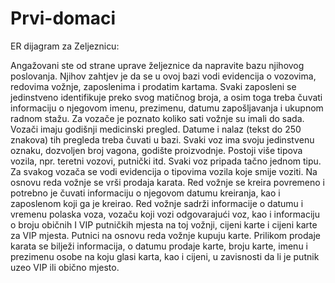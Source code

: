 # Prvi-domaci

ER dijagram za Zeljeznicu:

Angažovani ste od strane uprave željeznice da napravite bazu njihovog poslovanja. Njihov zahtjev je da
se u ovoj bazi vodi evidencija o vozovima, redovima vožnje, zaposlenima i prodatim kartama. Svaki
zaposleni se jedinstveno identifikuje preko svog matičnog broja, a osim toga treba čuvati informaciju o
njegovom imenu, prezimenu, datumu zapošljavanja i ukupnom radnom stažu. Za vozače je poznato
koliko sati vožnje su imali do sada. Vozači imaju godišnji medicinski pregled. Datume i nalaz (tekst do
250 znakova) tih pregleda treba čuvati u bazi. Svaki voz ima svoju jedinstvenu oznaku, dozvoljen broj
vagona, godište proizvodnje. Postoji više tipova vozila, npr. teretni vozovi, putnički itd. Svaki voz pripada
tačno jednom tipu. Za svakog vozača se vodi evidencija o tipovima vozila koje smije voziti. Na osnovu
reda vožnje se vrši prodaja karata. Red vožnje se kreira povremeno i potrebno je čuvati informaciju o
njegovom datumu kreiranja, kao i zaposlenom koji ga je kreirao. Red vožnje sadrži informacije o datumu
i vremenu polaska voza, vozaču koji vozi odgovarajući voz, kao i informaciju o broju običnih I VIP
putničkih mjesta na toj vožnji, cijeni karte i cijeni karte za VIP mjesta. Putnici na osnovu reda vožnje
kupuju karte. Prilikom prodaje karata se bilježi informacija, o datumu prodaje karte, broju karte, imenu i
prezimenu osobe na koju glasi karta, kao i cijeni, u zavisnosti da li je putnik uzeo VIP ili obično mjesto.
